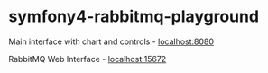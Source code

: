# symfony4-rabbitmq-playground

Main interface with chart and controls - [localhost:8080](http://localhost:8080)

RabbitMQ Web Interface - [localhost:15672](http://localhost:15672)